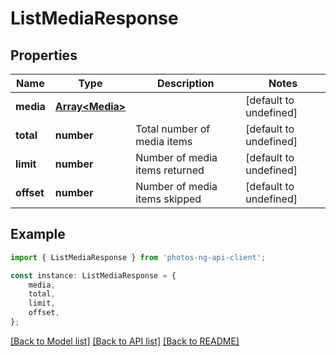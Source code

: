 # ListMediaResponse


## Properties

Name | Type | Description | Notes
------------ | ------------- | ------------- | -------------
**media** | [**Array&lt;Media&gt;**](Media.md) |  | [default to undefined]
**total** | **number** | Total number of media items | [default to undefined]
**limit** | **number** | Number of media items returned | [default to undefined]
**offset** | **number** | Number of media items skipped | [default to undefined]

## Example

```typescript
import { ListMediaResponse } from 'photos-ng-api-client';

const instance: ListMediaResponse = {
    media,
    total,
    limit,
    offset,
};
```

[[Back to Model list]](../README.md#documentation-for-models) [[Back to API list]](../README.md#documentation-for-api-endpoints) [[Back to README]](../README.md)
